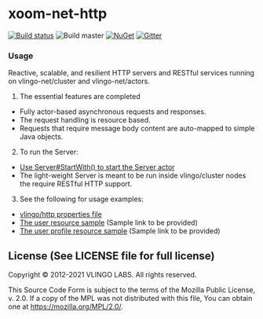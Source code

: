 # xoom-net-http

[![Build status](https://ci.appveyor.com/api/projects/status/1c2u6kbrpbvfjxgf/branch/master?svg=true)](https://ci.appveyor.com/project/VlingoNetOwner/xoom-net-http/branch/master)
![Build master](https://github.com/vlingo-net/xoom-net-http/workflows/.NET/badge.svg)
[![NuGet](https://img.shields.io/nuget/v/Vlingo.Xoom.Http.svg)](https://www.nuget.org/packages/Vlingo.Xoom.Http)
[![Gitter](https://badges.gitter.im/vlingo-platform-net/community.svg)](https://gitter.im/vlingo-platform-net/community?utm_source=badge&utm_medium=badge&utm_campaign=pr-badge)

### Usage

Reactive, scalable, and resilient HTTP servers and RESTful services running on vlingo-net/cluster and vlingo-net/actors.

1. The essential features are completed
  * Fully actor-based asynchronous requests and responses.
  * The request handling is resource based.
  * Requests that require message body content are auto-mapped to simple Java objects.

2. To run the Server:
  * [Use Server#StartWith() to start the Server actor](https://github.com/vlingo/xoom-net-http/blob/master/src/Vlingo.Xoom.Http/Resource/Server.cs)
  * The light-weight Server is meant to be run inside vlingo/cluster nodes the require RESTful HTTP support.
  
3. See the following for usage examples:
  * [vlingo/http properties file](https://github.com/vlingo/xoom-net-http/blob/master/src/Vlingo.Xoom.Http.Tests/Resources/vlingo-http.properties)
  * [The user resource sample](#) (Sample link to be provided)
  * [The user profile resource sample](#) (Sample link to be provided)


License (See LICENSE file for full license)
-------------------------------------------
Copyright © 2012-2021 VLINGO LABS. All rights reserved.

This Source Code Form is subject to the terms of the
Mozilla Public License, v. 2.0. If a copy of the MPL
was not distributed with this file, You can obtain
one at https://mozilla.org/MPL/2.0/.
